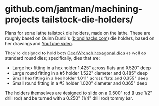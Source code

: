 # github.com/jantman/machining-projects tailstock-die-holders/

Plans for some lathe tailstock die holders, made on the lathe. These are roughly based on Quinn Dunki's ([blondihacks.com](https://blondihacks.com/)) die holders, based on her drawings and [YouTube video](https://www.youtube.com/watch?v=U9v4FHaAOdg).

They're designed to hold both [GearWrench hexagonal dies](https://smile.amazon.com/gp/product/B001GMVA64/) as well as standard round dies; specifically, dies that are:

* Large hex fitting in a hex holder 1.425" across flats and 0.520" deep
* Large round fitting in a #5 holder 1.522" diameter and 0.485" deep
* Small hex fitting in a hex holder 1.011" across flats and 0.355" deep
* Small round fitting in a #3 holder 1.020" diameter and 0.365" deep

The holders themselves are designed to slide on a 0.500" rod (I use 1/2" drill rod) and be turned with a 0.250" (1/4" drill rod) tommy bar.
